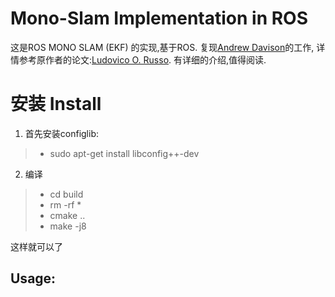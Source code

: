 # Mono-Slam Implementation in ROS
这是ROS MONO SLAM (EKF) 的实现,基于ROS. 复现[Andrew Davison](https://www.doc.ic.ac.uk/~ajd/Publications/davison_etal_pami2007.pdf)的工作,
详情参考原作者的论文:[Ludovico O. Russo](https://github.com/ludusrusso). 有详细的介绍,值得阅读.

# 安装 Install

1. 首先安装configlib:

> - sudo apt-get install libconfig++-dev

2. 编译

> - cd build
> - rm -rf *
> - cmake ..
> - make -j8

这样就可以了

## Usage:


